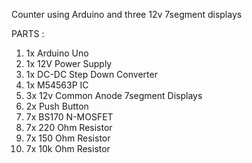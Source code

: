 Counter using Arduino and three 12v 7segment displays

PARTS :
1.	1x Arduino Uno
2.	1x 12V Power Supply
3.	1x DC-DC Step Down Converter
4.	1x M54563P IC
5.	3x 12v Common Anode 7segment Displays
6.	2x Push Button
7.	7x BS170 N-MOSFET
8.	7x 220 Ohm Resistor
9.	7x 150 Ohm Resistor
10.	7x 10k Ohm Resistor
